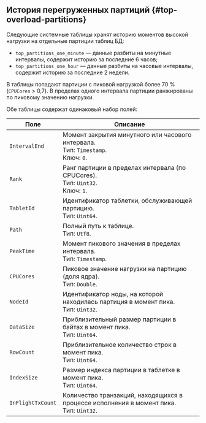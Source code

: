 ## История перегруженных партиций {#top-overload-partitions}

Следующие системные таблицы хранят историю моментов высокой нагрузки на отдельные партиции таблиц БД:

* `top_partitions_one_minute` — данные разбиты на минутные интервалы, содержит историю за последние 6 часов;
* `top_partitions_one_hour` — данные разбиты на часовые интервалы, содержит историю за последние 2 недели.

В таблицы попадают партиции с пиковой нагрузкой более 70 % (`CPUCores` > 0,7). В пределах одного интервала партиции ранжированы по пиковому значению нагрузки.

Обе таблицы содержат одинаковый набор полей:

Поле | Описание
--- | ---
`IntervalEnd` | Момент закрытия минутного или часового интервала.<br>Тип: `Timestamp`.<br>Ключ: `0`.
`Rank` | Ранг партиции в пределах интервала (по CPUCores).<br>Тип: `Uint32`.<br>Ключ: `1`.
`TabletId` | Идентификатор таблетки, обслуживающей партицию.<br>Тип: `Uint64`.
`Path` | Полный путь к таблице.<br>Тип: `Utf8`.
`PeakTime` | Момент пикового значения в пределах интервала.<br>Тип: `Timestamp`.
`CPUCores` | Пиковое значение нагрузки на партицию (доля ядра).<br>Тип: `Double`.
`NodeId` | Идентификатор ноды, на которой находилась партиция в момент пика.<br>Тип: `Uint32`.
`DataSize` | Приблизительный размер партиции в байтах в момент пика.<br>Тип: `Uint64`.
`RowCount` | Приблизительное количество строк в момент пика.<br>Тип: `Uint64`.
`IndexSize` | Размер индекса партиции в таблетке в момент пика.<br>Тип: `Uint64`.
`InFlightTxCount` | Количество транзакций, находящихся в процессе исполнения в момент пика.<br>Тип: `Uint32`.
